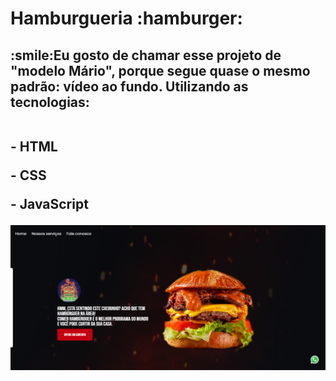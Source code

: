<h1>Hamburgueria :hamburger:</h1>
<h2>:smile:Eu gosto de chamar esse projeto de "modelo Mário", porque segue quase o mesmo padrão: vídeo ao fundo. Utilizando as tecnologias:
  <br>
  <br>
<p>- HTML</p>
<p>- CSS</p>
<p>- JavaScript</p>

<img src="https://github.com/BarbaraGoncalves28/projeto-hamburgueria/blob/master/img/hamb-print.png?raw=true"/>
</h2>
